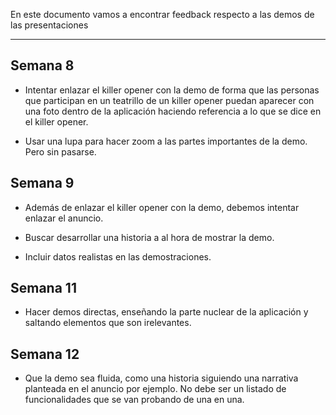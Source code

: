 En este documento vamos a encontrar feedback respecto a las demos de las presentaciones

---

## Semana 8

- Intentar enlazar el killer opener con la demo de forma que las personas que participan en un teatrillo de un killer opener puedan aparecer con una foto dentro de la aplicación haciendo referencia a lo que se dice en el killer opener.

- Usar una lupa para hacer zoom a las partes importantes de la demo. Pero sin pasarse.

## Semana 9

- Además de enlazar el killer opener con la demo, debemos intentar enlazar el anuncio.

- Buscar desarrollar una historia a al hora de mostrar la demo.

- Incluir datos realistas en las demostraciones.

## Semana 11

- Hacer demos directas, enseñando la parte nuclear de la aplicación y saltando elementos que son irelevantes.

## Semana 12

- Que la demo sea fluida, como una historia siguiendo una narrativa planteada en el anuncio por ejemplo. No debe ser un listado de funcionalidades que se van probando de una en una.
